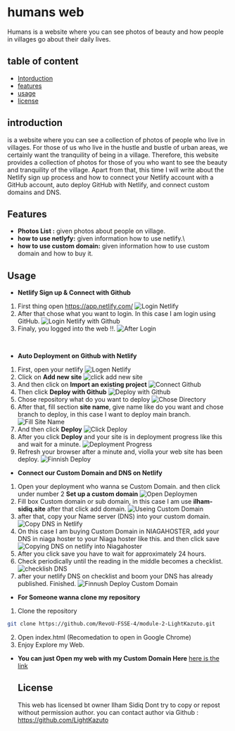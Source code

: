 # humans web

Humans is a website where you can see photos of beauty and how people in villages go about their daily lives.

## table of content

- [Intorduction](#introduction)
- [features](#features)
- [usage](#usage)
- [license](#license)

## introduction

is a website where you can see a collection of photos of people who live in villages. For those of us who live in the hustle and bustle of urban areas, we certainly want the tranquility of being in a village. Therefore, this website provides a collection of photos for those of you who want to see the beauty and tranquility of the village. Apart from that, this time I will write about the Netlify sign up process and how to connect your Netlify account with a GitHub account, auto deploy GitHub with Netlify, and connect custom domains and DNS.

## Features

- **Photos List :** given photos about people on village.
- **how to use netlyfy:** given information how to use netlify.\
- **how to use custom domain:** given information how to use custom domain and how to buy it.

## Usage

- **Netlify Sign up & Connect with Github**

1. First thing open https://app.netlify.com/
   ![Login Netlify](asset/Screenshot%202024-02-28%20144754.png)
2. After that chose what you want to login. In this case I am login using GitHub.
   ![Login Netlify with Github](asset/Screenshot%202024-02-28%2014475411111.jpg)
3. Finaly, you logged into the web !!.
   ![After Login](asset/Screenshot%202024-02-28%20145222.png)

<br>

- **Auto Deployment on Github with Netlify**

1. First, open your netlify
   ![Logen Netlify](asset/1.png)
2. Click on **Add new site**
   ![click add new site](asset/11.jpg)
3. And then click on **Import an existing project**
   ![Connect Github](asset/2.png)
4. Then click **Deploy with Github**
   ![Deploy with Github](asset/33.jpg)
5. Chose repository what do you want to deploy
   ![Chose Directory](asset/4.png)
6. After that, fill section **site name**, give name like do you want and chose branch to deploy, in this case I want to deploy main branch.
   ![Fill Site Name](asset/5.png)
7. And then click **Deploy**
   ![Click Deploy](asset/66.jpg)
8. After you click **Deploy** and your site is in deployment progress like this and wait for a minute.
   ![Deployment Progress](asset/7.png)
9. Refresh your browser after a minute and, violla your web site has been deploy.
   ![Finnish Deploy](asset/8.png)

- **Connect our Custom Domain and DNS on Netlify**

1. Open your deployment who wanna se Custom Domain. and then click under number 2 **Set up a custom domain**
   ![Open Deploymen](asset/a.png)
2. Fill box Custom domain or sub domain, in this case I am use **ilham-sidiq.site** after that click add domain.
   ![Useing Custom Domain](asset/c.png)
3. after that, copy your Name server (DNS) into your custom domain.
   ![Copy DNS in Netlify](asset/d.png)
4. On this case I am buying Custom Domain in NIAGAHOSTER, add your DNS in niaga hoster to your Niaga hoster like this. and then click save
   ![Copying DNS on netlify into Niagahoster](asset/ee.jpg)
5. After you click save you have to wait for approximately 24 hours. <br>
6. Check periodically until the reading in the middle becomes a checklist.
   ![checklish DNS](asset/f.png)
7. after your netlify DNS on checklist and boom your DNS has already published. Finished.
   ![Finnush Deploy Custom Domain](asset/g.png)
   <br>

- **For Someone wanna clone my repository**

1. Clone the repository

```bash
git clone https://github.com/RevoU-FSSE-4/module-2-LightKazuto.git
```

2. Open index.html (Recomedation to open in Google Chrome)
3. Enjoy Explore my Web.
   <br>

- **You can just Open my web with my Custom Domain Here**
  [here is the link](https://ilham-sidiq.site/)

  ## License

  This web has licensed bt owner Ilham Sidiq Dont try to copy or repost without permission author.
  you can contact author via Github : https://github.com/LightKazuto
